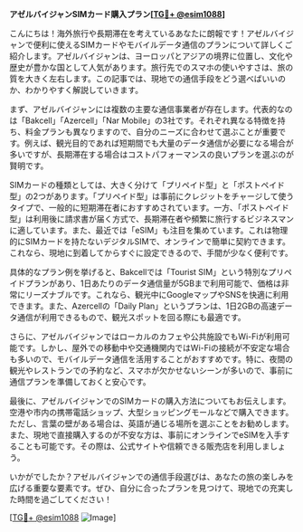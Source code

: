 **アゼルバイジャンSIMカード購入プラン[[TG💪+ @esim1088](https://t.me/s/esim1088)]**

こんにちは！海外旅行や長期滞在を考えているあなたに朗報です！アゼルバイジャンで便利に使えるSIMカードやモバイルデータ通信のプランについて詳しくご紹介します。アゼルバイジャンは、ヨーロッパとアジアの境界に位置し、文化や歴史が豊かな国として人気があります。旅行先でのスマホの使いやすさは、旅の質を大きく左右します。この記事では、現地での通信手段をどう選べばいいのか、わかりやすく解説していきます。

まず、アゼルバイジャンには複数の主要な通信事業者が存在します。代表的なのは「Bakcell」「Azercell」「Nar Mobile」の3社です。それぞれ異なる特徴を持ち、料金プランも異なりますので、自分のニーズに合わせて選ぶことが重要です。例えば、観光目的であれば短期間でも大量のデータ通信が必要になる場合が多いですが、長期滞在する場合はコストパフォーマンスの良いプランを選ぶのが賢明です。

SIMカードの種類としては、大きく分けて「プリペイド型」と「ポストペイド型」の2つがあります。「プリペイド型」は事前にクレジットをチャージして使うタイプで、一般的に短期滞在者におすすめされています。一方、「ポストペイド型」は利用後に請求書が届く方式で、長期滞在者や頻繁に旅行するビジネスマンに適しています。また、最近では「eSIM」も注目を集めています。これは物理的にSIMカードを持たないデジタルSIMで、オンラインで簡単に契約できます。これなら、現地に到着してからすぐに設定できるので、手間が少なく便利です。

具体的なプラン例を挙げると、Bakcellでは「Tourist SIM」という特別なプリペイドプランがあり、1日あたりのデータ通信量が5GBまで利用可能で、価格は非常にリーズナブルです。これなら、観光中にGoogleマップやSNSを快適に利用できます。また、Azercellの「Daily Plan」というプランは、1日2GBの高速データ通信が利用できるもので、観光スポットを回る際にも最適です。

さらに、アゼルバイジャンではローカルのカフェや公共施設でもWi-Fiが利用可能です。しかし、屋外での移動中や交通機関内ではWi-Fiの接続が不安定な場合も多いので、モバイルデータ通信を活用することがおすすめです。特に、夜間の観光やレストランでの予約など、スマホが欠かせないシーンが多いので、事前に通信プランを準備しておくと安心です。

最後に、アゼルバイジャンでのSIMカードの購入方法についてもお伝えします。空港や市内の携帯電話ショップ、大型ショッピングモールなどで購入できます。ただし、言葉の壁がある場合は、英語が通じる場所を選ぶことをお勧めします。また、現地で直接購入するのが不安な方は、事前にオンラインでeSIMを入手することも可能です。その際は、公式サイトや信頼できる販売店を利用しましょう。

いかがでしたか？アゼルバイジャンでの通信手段選びは、あなたの旅の楽しみを広げる重要な要素です。ぜひ、自分に合ったプランを見つけて、現地での充実した時間を過ごしてください！

[[TG💪+ @esim1088](https://t.me/s/esim1088) ![Image](https://i.postimg.cc/Y0z9fWf4/image.png)]